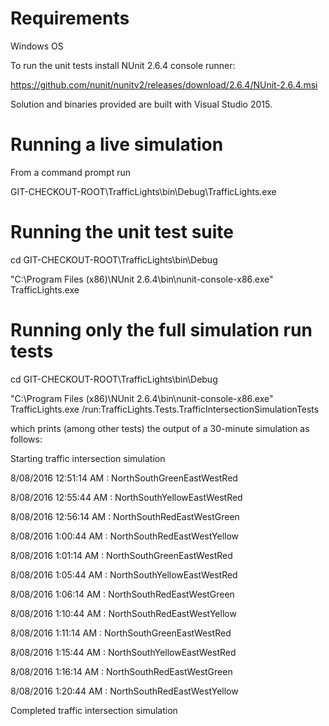 # Requirements

Windows OS

To run the unit tests install NUnit 2.6.4 console runner:

https://github.com/nunit/nunitv2/releases/download/2.6.4/NUnit-2.6.4.msi

Solution and binaries provided are built with Visual Studio 2015.

# Running a live simulation

From a command prompt run

GIT-CHECKOUT-ROOT\TrafficLights\bin\Debug\TrafficLights.exe

# Running the unit test suite

cd GIT-CHECKOUT-ROOT\TrafficLights\bin\Debug

"C:\Program Files (x86)\NUnit 2.6.4\bin\nunit-console-x86.exe" TrafficLights.exe

# Running only the full simulation run tests

cd GIT-CHECKOUT-ROOT\TrafficLights\bin\Debug


"C:\Program Files (x86)\NUnit 2.6.4\bin\nunit-console-x86.exe" TrafficLights.exe /run:TrafficLights.Tests.TrafficIntersectionSimulationTests

which prints (among other tests) the output of a 30-minute simulation as follows:

Starting traffic intersection simulation

8/08/2016 12:51:14 AM : NorthSouthGreenEastWestRed

8/08/2016 12:55:44 AM : NorthSouthYellowEastWestRed

8/08/2016 12:56:14 AM : NorthSouthRedEastWestGreen

8/08/2016 1:00:44 AM : NorthSouthRedEastWestYellow

8/08/2016 1:01:14 AM : NorthSouthGreenEastWestRed

8/08/2016 1:05:44 AM : NorthSouthYellowEastWestRed

8/08/2016 1:06:14 AM : NorthSouthRedEastWestGreen

8/08/2016 1:10:44 AM : NorthSouthRedEastWestYellow

8/08/2016 1:11:14 AM : NorthSouthGreenEastWestRed

8/08/2016 1:15:44 AM : NorthSouthYellowEastWestRed

8/08/2016 1:16:14 AM : NorthSouthRedEastWestGreen

8/08/2016 1:20:44 AM : NorthSouthRedEastWestYellow

Completed traffic intersection simulation
